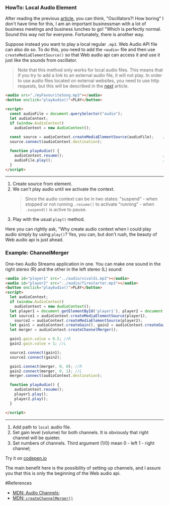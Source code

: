 ### HowTo: Local Audio Element

After reading the previous [article](./WhatIs_Web_Audio_API.md), you can think, "Oscillators?! How boring" I don't have 
time for this, I am an important businessman with a lot of business meetings and business lunches to go! 
"Which is perfectly normal. Sound this way not for everyone. Fortunately, there is another way.

Suppose instead you want to play a local regular `.mp3`. Web Audio API file can also do so. To do this, you need to add the 
`<audio>` file and then use `createMediaElementSource()` so that Web audio api can access it and use it just like the 
sounds from oscillator.

> Note that this method only works for local audio files. This means that if you try to add a link to an external audio file, it will not play. 
  In order to use audio files located on external websites, you need to use http requests, but this will be described in the [next](./HowTo_external_Audio_elements.md) article.


```html
<audio src="./myFavouriteSong.mp3"></audio>
<button onclick="playAudio()">PLAY</button>

<script>
  const audioFile = document.querySelector("audio");                
  let audioContext;
  if (window.AudioContext)
    audioContext = new AudioContext();
  
  const source = audioContext.createMediaElementSource(audioFile);    //[1]
  source.connect(audioContext.destination);

  function playAudio() {
    audioContext.resume();                                            //[2]
    audioFile.play();                                                 //[3]
  }
</script>
```
***
1. Create source from element.
2. We can't play audio until we activate the context.
   > Since the audio context can be in two states:
   "suspend" - when stopped or not running `.resume()` to activate
   "running" - when `.suspend()` is active to pause.
3. Play with the usual `play()` method.

Here you can rightly ask, "Why create audio context when I could play audio simply by using `play()`?
Yes, you can, but don't rush, the beauty of Web audio api is just ahead.

### Example: ChannelMerger 
One-two Audio Streams application in one. You can make one sound in the right stereo (R) and the other in the left stereo (L) sound:
```html
<audio id="player1" src="../audio/vivaldi.mp3"></audio>                  <!--[1]-->
<audio id="player2" src="../audio/firestarter.mp3"></audio>
<button onclick="playAudio()">PLAY</button>
<script>
  let audioContext;
  if (window.AudioContext)
    audioContext = new AudioContext();
  let player1 = document.getElementById('player1'), player2 = document.getElementById('player2');
  let source1 = audioContext.createMediaElementSource(player1),
    source2 = audioContext.createMediaElementSource(player2);
  let gain1 = audioContext.createGain(), gain2 = audioContext.createGain();
  let merger = audioContext.createChannelMerger();

  gain1.gain.value = 0.5; //R                                             //[2]
  gain2.gain.value = 1; //L

  source1.connect(gain1);
  source2.connect(gain2);

  gain1.connect(merger, 0, 0); //R                                        //[3]
  gain2.connect(merger, 0, 1); //L
  merger.connect(audioContext.destination);

  function playAudio() {
    audioContext.resume();
    player1.play();
    player2.play();
  }

</script>
```
***
1. Add path to `local` audio file.
2. Set gain level (volume) for both channels. It is obviously that right channel will be quieter.
3. Set numbers of channels. Third argument (1/0) mean 0 - left 1 - right channel;

Try it on [codepen.io](https://codepen.io/Halochkin/pen/jooyPN?editors=1000)

The main benefit here is the possibility of setting up channels, and I assure you that this is only the beginning of the Web audio api.



#References
* [MDN: Audio Channels](https://developer.mozilla.org/en-US/docs/Web/API/Web_Audio_API/Basic_concepts_behind_Web_Audio_API#Audio_channels);
* [MDN: `createChannelMerger()`](https://developer.mozilla.org/en-US/docs/Web/API/BaseAudioContext/createChannelMerger)